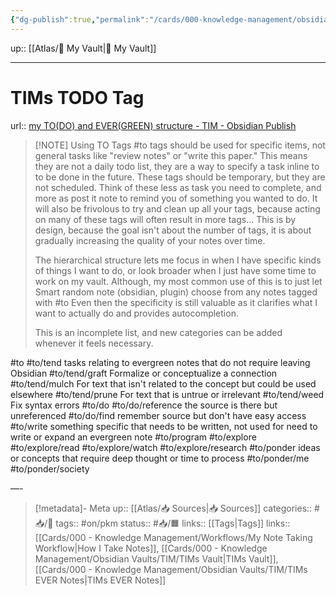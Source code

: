```yaml
---
{"dg-publish":true,"permalink":"/cards/000-knowledge-management/obsidian-vaults/tim/ti-ms-todo-tag/","title":"TIMs TODO Tag"}
---
```


up:: [[Atlas/🧠 My Vault\|🧠 My Vault]]

---

# TIMs TODO Tag

url:: [my TO(DO) and EVER(GREEN) structure - TIM - Obsidian Publish](https://publish.obsidian.md/tim/40_Evergreens/my+TO(DO)+and+EVER(GREEN)+structure)

>[!NOTE] Using TO Tags
>#to tags should be used for specific items, not general tasks like "review notes" or "write this paper." This means they are not a daily todo list, they are a way to specify a task inline to to be done in the future. These tags should be temporary, but they are not scheduled. Think of these less as task you need to complete, and more as post it note to remind you of something you wanted to do. It will also be frivolous to try and clean up all your tags, because acting on many of these tags will often result in more tags... This is by design, because the goal isn't about the number of tags, it is about gradually increasing the quality of your notes over time.
>
>The hierarchical structure lets me focus in when I have specific kinds of things I want to do, or look broader when I just have some time to work on my vault. Although, my most common use of this is to just let Smart random note (obsidian, plugin) choose from any notes tagged with #to Even then the specificity is still valuable as it clarifies what I want to actually do and provides autocompletion.
>
>This is an incomplete list, and new categories can be added whenever it feels necessary.
>
#to
#to/tend tasks relating to evergreen notes that do not require leaving Obsidian
#to/tend/graft Formalize or conceptualize a connection
#to/tend/mulch For text that isn't related to the concept but could be used elsewhere
#to/tend/prune For text that is untrue or irrelevant
#to/tend/weed Fix syntax errors
#to/do
#to/do/reference the source is there but unreferenced
#to/do/find remember source but don't have easy access
#to/write something specific that needs to be written, not used for need to write or expand an evergreen note
#to/program
#to/explore
#to/explore/read
#to/explore/watch
#to/explore/research
#to/ponder ideas or concepts that require deep thought or time to process
#to/ponder/me
#to/ponder/society

—-

> [!metadata]- Meta
> up:: [[Atlas/📥 Sources\|📥 Sources]]
> categories:: #📥/📰 
> tags:: #on/pkm 
> status:: #📥/🟧 
> links:: [[Tags\|Tags]]
> links:: [[Cards/000 - Knowledge Management/Workflows/My Note Taking Workflow\|How I Take Notes]], [[Cards/000 - Knowledge Management/Obsidian Vaults/TIM/TIMs Vault\|TIMs Vault]], [[Cards/000 - Knowledge Management/Obsidian Vaults/TIM/TIMs EVER Notes\|TIMs EVER Notes]]


